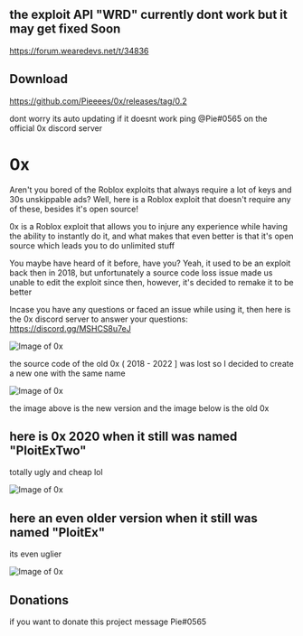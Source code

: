 ## the exploit API "WRD" currently dont work but it may get fixed Soon
https://forum.wearedevs.net/t/34836


## Download
https://github.com/Pieeees/0x/releases/tag/0.2

dont worry its auto updating if it doesnt work ping @Pie#0565 on the official 0x discord server


# 0x
Aren't you bored of the Roblox exploits that always require a lot of keys and 30s unskippable ads? Well, here is a Roblox exploit that doesn't require any of these, besides it's open source!


0x is a Roblox exploit that allows you to injure any experience while having the ability to instantly do it, and what makes that even better is that it's open source which leads you to do unlimited stuff

You maybe have heard of it before, have you? Yeah, it used to be an exploit back then in 2018, but unfortunately a source code loss issue made us unable to edit the exploit since then, however, it's decided to remake it to be better

Incase you have any questions or faced an issue while using it, then here is the 0x discord server to answer your questions: https://discord.gg/MSHCS8u7eJ

![Image of 0x](https://i.imgur.com/5K0UwFy.png?dl=0)

the source code of the old 0x ( 2018 - 2022 ] was lost so I decided to create a new one with the same name

![Image of 0x](https://i.imgur.com/YY8nbVs.png?dl=0)

the image above is the new version and the image below is the old 0x


## here is 0x 2020 when it still was named "PloitExTwo"

totally ugly and cheap lol

![Image of 0x](https://i.imgur.com/9LDmkhF.png?dl=0)

## here an even older version when it still was named "PloitEx"
its even uglier

![Image of 0x](https://i.imgur.com/jrzOMXh.png?dl=0)

## Donations
if you want to donate this project message Pie#0565 
